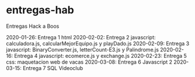 # entregas-hab

Entregas Hack a Boos

2020-01-26: Entrega 1 html
2020-02-02: Entrega 2 javascript: calculadora.js, calcularMejorEquipo.js y playDado.js
2020-02-09: Entrega 3 javascript: BinaryConverter.js, letterCount-E3.js y Palindrome.js
2020-02-16: Entrega 4 javascript: ecomerce.js y exchange.js
2020-02-23: Entrega 5 css: maquetacion web de vacas
2020-03-08: Entrega 6 Javascript 2
2020-03-15: Entrega 7 SQL Videoclub
